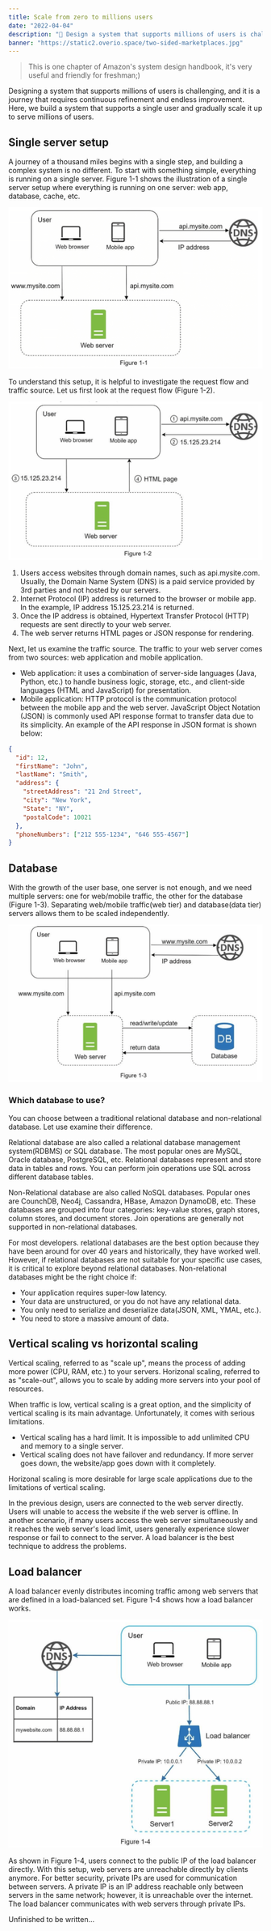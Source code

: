 ```yaml
---
title: Scale from zero to millions users
date: "2022-04-04"
description: "🤖 Design a system that supports millions of users is challenging..."
banner: "https://static2.overio.space/two-sided-marketplaces.jpg"
---
```


> This is one chapter of Amazon's system design handbook, it's very useful and friendly for freshman;)

Designing a system that supports millions of users is challenging, and it is a journey that requires continuous refinement and endless improvement. Here, we build a system that supports a single user and gradually scale it up to serve millions of users.

## Single server setup

A journey of a thousand miles begins with a single step, and building a complex system is no different. To start with something simple, everything is running on a single server. Figure 1-1 shows the illustration of a single server setup where everything is running on one server: web app, database, cache, etc.

![Figure 1-1](./assets/figure1-1.png)

To understand this setup, it is helpful to investigate the request flow and traffic source. Let us first look at the request flow (Figure 1-2).

![Figure 1-2](./assets/figure1-2.png)

1. Users access websites through domain names, such as api.mysite.com. Usually, the Domain Name System (DNS) is a paid service provided by 3rd parties and not hosted by our servers.
2. Internet Protocol (IP) address is returned to the browser or mobile app. In the example, IP address 15.125.23.214 is returned.
3. Once the IP address is obtained, Hypertext Transfer Protocol (HTTP) requests are sent directly to your web server.
4. The web server returns HTML pages or JSON response for rendering.

Next, let us examine the traffic source. The traffic to your web server comes from two sources: web application and mobile application.

- Web application: it uses a combination of server-side languages (Java, Python, etc.) to handle business logic, storage, etc., and client-side languages (HTML and JavaScript) for presentation.
- Mobile application: HTTP protocol is the communication protocol between the mobile app and the web server. JavaScript Object Notation (JSON) is commonly used API response format to transfer data due to its simplicity. An example of the API response in JSON format is shown below:

```json
{
  "id": 12,
  "firstName": "John",
  "lastName": "Smith",
  "address": {
    "streetAddress": "21 2nd Street",
    "city": "New York",
    "State": "NY",
    "postalCode": 10021
  },
  "phoneNumbers": ["212 555-1234", "646 555-4567"]
}
```

## Database

With the growth of the user base, one server is not enough, and we need multiple servers: one for web/mobile traffic, the other for the database (Figure 1-3). Separating web/mobile traffic(web tier) and database(data tier) servers allows them to be scaled independently.

![Figure 1-3](./assets/figure1-3.png)

### Which database to use?

You can choose between a traditional relational database and non-relational database. Let use examine their difference.

Relational database are also called a relational database management system(RDBMS) or SQL database. The most popular ones are MySQL, Oracle database, PostgreSQL, etc. Relational databases represent and store data in tables and rows. You can perform join operations use SQL across different database tables.

Non-Relational database are also called NoSQL databases. Popular ones are CounchDB, Neo4j, Cassandra, HBase, Amazon DynamoDB, etc. These databases are grouped into four categories: key-value stores, graph stores, column stores, and document stores. Join operations are generally not supported in non-relational databases.

For most developers. relational databases are the best option because they have been around for over 40 years and historically, they have worked well. However, if relational databases are not suitable for your specific use cases, it is critical to explore beyond relational databases. Non-relational databases might be the right choice if:

- Your application requires super-low latency.
- Your data are unstructured, or you do not have any relational data.
- You only need to serialize and deserialize data(JSON, XML, YMAL, etc.).
- You need to store a massive amount of data.

## Vertical scaling vs horizontal scaling

Vertical scaling, referred to as "scale up", means the process of adding more power (CPU, RAM, etc.) to your servers. Horizonal scaling, referred to as "scale-out", allows you to scale by adding more servers into your pool of resources.

When traffic is low, vertical scaling is a great option, and the simplicity of vertical scaling is its main advantage. Unfortunately, it comes with serious limitations.

- Vertical scaling has a hard limit. It is impossible to add unlimited CPU and memory to a single server.
- Vertical scaling does not have failover and redundancy. If more server goes down, the website/app goes down with it completely.

Horizonal scaling is more desirable for large scale applications due to the limitations of vertical scaling.

In the previous design, users are connected to the web server directly. Users will unable to access the website if the web server is offline. In another scenario, if many users access the web server simultaneously and it reaches the web server's load limit, users generally experience slower response or fail to connect to the server. A load balancer is the best technique to address the problems.

## Load balancer

A load balancer evenly distributes incoming traffic among web servers that are defined in a load-balanced set. Figure 1-4 shows how a load balancer works.

![Figure 1-4](./assets/figure1-4.png)

As shown in Figure 1-4, users connect to the public IP of the load balancer directly. With this setup, web servers are unreachable directly by clients anymore. For better security, private IPs are used for communication between servers. A private IP is an IP address reachable only between servers in the same network; however, it is unreachable over the internet. The load balancer communicates with web servers through private IPs.

Unfinished to be written...
